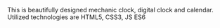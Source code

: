 This is beautifully designed mechanic clock, digital clock and calendar.
Utilized technologies are HTML5, CSS3, JS ES6
